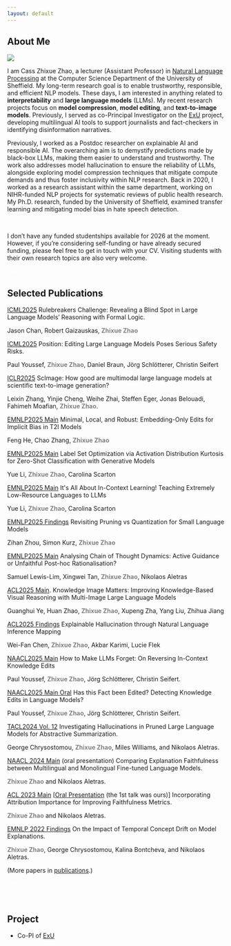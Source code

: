 ```yaml
---
layout: default
---
```


## About Me

<img class="profile-picture" src="avatar.jpg">

I am Cass Zhixue Zhao, a lecturer (Assistant Professor) in [Natural Language Processing](https://www.sheffield.ac.uk/dcs/research/groups/natural-language-processing) at the Computer Science Department of the University of Sheffield. My long-term research goal is to enable trustworthy, responsible, and efficient NLP models. These days, I am interested in anything related to **interpretability** and **large language models** (LLMs). My recent research projects focus on **model compression**, **model editing**, and **text-to-image models**. Previously, I served as co-Principal Investigator on the [ExU](https://exuproject.sites.sheffield.ac.uk/) project, developing multilingual AI tools to support journalists and fact-checkers in identifying disinformation narratives.

Previously, I worked as a Postdoc researcher on explainable AI and responsible AI. The overarching aim is to demystify predictions made by black-box LLMs, making them easier to understand and trustworthy. The work also addresses model hallucination to ensure the reliability of LLMs, alongside exploring model compression techniques that mitigate compute demands and thus foster inclusivity within NLP research. Back in 2020, I worked as a research assistant within the same department, working on NIHR-funded NLP projects for systematic reviews of public health research. My Ph.D. research, funded by the University of Sheffield, examined transfer learning and mitigating model bias in hate speech detection.


<font color=White>Test</font>
<font color=White>Test</font>

I don’t have any funded studentships available for 2026 at the moment. However, if you’re considering self-funding or have already secured funding, please feel free to get in touch with your CV. Visiting students with their own research topics are also very welcome.

<font color=White>Test</font>
<font color=White>Test</font>

## Selected Publications

[ICML2025](https://openreview.net/pdf?id=uqpML2nbIz) Rulebreakers Challenge: Revealing a Blind Spot in Large Language Models’ Reasoning with Formal Logic.

Jason Chan, Robert Gaizauskas, **<span style="color:grey">Zhixue Zhao</span>**


[ICML2025](https://openreview.net/pdf?id=QLKBm1PaCU) Position: Editing Large Language Models Poses Serious Safety Risks. 

Paul Youssef, **<span style="color:grey">Zhixue Zhao</span>**, Daniel Braun, Jörg Schlötterer, Christin Seifert


[ICLR2025](https://openreview.net/pdf?id=ugyqNEOjoU) ScImage: How good are multimodal large language models at scientific text-to-image generation? 

Leixin Zhang, Yinjie Cheng, Weihe Zhai, Steffen Eger, Jonas Belouadi, Fahimeh Moafian, **<span style="color:grey">Zhixue Zhao</span>**. 


[EMNLP2025 Main](https://arxiv.org/pdf/2412.03400?) Minimal, Local, and Robust: Embedding-Only Edits for Implicit Bias in T2I Models

Feng He, Chao Zhang, **<span style="color:grey">Zhixue Zhao</span>**


[EMNLP2025 Main](https://scholar.google.com/citations?view_op=view_citation&hl=en&user=bwiMxxsAAAAJ&sortby=pubdate&citation_for_view=bwiMxxsAAAAJ:hqOjcs7Dif8C) Label Set Optimization via Activation Distribution Kurtosis for Zero-Shot Classification with Generative Models

Yue Li, **<span style="color:grey">Zhixue Zhao</span>**, Carolina Scarton


[EMNLP2025 Main](https://arxiv.org/pdf/2508.19089) It's All About In-Context Learning! Teaching Extremely Low-Resource Languages to LLMs

Yue Li, **<span style="color:grey">Zhixue Zhao</span>**, Carolina Scarton

	
[EMNLP2025 Findings](https://2025.emnlp.org/) Revisiting Pruning vs Quantization for Small Language Models

Zihan Zhou, Simon Kurz, **<span style="color:grey">Zhixue Zhao</span>**


[EMNLP2025 Main](https://arxiv.org/abs/2508.19827) Analysing Chain of Thought Dynamics: Active Guidance or Unfaithful Post-hoc Rationalisation?

Samuel Lewis-Lim, Xingwei Tan, **<span style="color:grey">Zhixue Zhao</span>**, Nikolaos Aletras


[ACL2025 Main](https://aclanthology.org/2025.acl-long.1063/). Knowledge Image Matters: Improving Knowledge-Based Visual Reasoning with Multi-Image Large Language Models

Guanghui Ye, Huan Zhao, **<span style="color:grey">Zhixue Zhao</span>**, Xupeng Zha, Yang Liu, Zhihua Jiang


[ACL2025 Findings](https://aclanthology.org/2025.findings-acl.96/) Explainable Hallucination through Natural Language Inference Mapping

Wei-Fan Chen, **<span style="color:grey">Zhixue Zhao</span>**, Akbar Karimi, Lucie Flek


[NAACL2025 Main](https://aclanthology.org/2025.naacl-long.630/) How to Make LLMs Forget: On Reversing In-Context Knowledge Edits

Paul Youssef, **<span style="color:grey">Zhixue Zhao</span>**, Jörg Schlötterer, Christin Seifert. 


[NAACL2025 Main Oral](https://aclanthology.org/2025.naacl-long.492/) Has this Fact been Edited? Detecting Knowledge Edits in Language Models?

Paul Youssef, **<span style="color:grey">Zhixue Zhao</span>**, Jörg Schlötterer, Christin Seifert. 


[TACL2024 Vol. 12](https://transacl.org/index.php/tacl/article/view/6271) Investigating Hallucinations in Pruned Large Language Models for Abstractive Summarization.  

George Chrysostomou, **<span style="color:grey">Zhixue Zhao</span>**, Miles Williams, and Nikolaos Aletras. 


[NAACL 2024 Main](https://arxiv.org/pdf/2403.12809) (oral presentation) Comparing Explanation Faithfulness between Multilingual and Monolingual Fine-tuned Language Models. 

**<span style="color:grey">Zhixue Zhao</span>** and Nikolaos Aletras.

[ACL 2023 Main](https://aclanthology.org/2023.acl-long.261/)
[[Oral Presentation](https://us06web.zoom.us/rec/play/TisLvdRrfqNRYts4y0A6wJeoV2H6kL2eRywX7Jl_wGUxBVO_n_HoIfVi1lhO0OK1sUw-gDjFpHuuDz6o.-zDGXXlaq7nOwrW7?canPlayFromShare=true&from=share_recording_detail&continueMode=true&componentName=rec-play&originRequestUrl=https%3A%2F%2Fus06web.zoom.us%2Frec%2Fshare%2Fc0BepePE3QACrdQQpFnEISDmrUSvV5T7XwJcW1TN0jkGEvVMutm55KeLx9eKWXH4.R0SYaV552qVO0sfV) (the 1st talk was ours)] Incorporating Attribution Importance for Improving Faithfulness Metrics.

**<span style="color:grey">Zhixue Zhao</span>** and Nikolaos Aletras.


[EMNLP 2022 Findings](https://aclanthology.org/2022.findings-emnlp.298/) On the Impact of Temporal Concept Drift on Model Explanations. 

**<span style="color:grey">Zhixue Zhao</span>**, George Chrysostomou, Kalina Bontcheva, and Nikolaos Aletras.



(More papers in [publications](https://casszhao.github.io/cass/publications).)


<font color=White>Test</font>
<font color=White>Test</font>


<font color=White>Test</font>
## Project
- Co-PI of [ExU](https://exuproject.sites.sheffield.ac.uk/)
